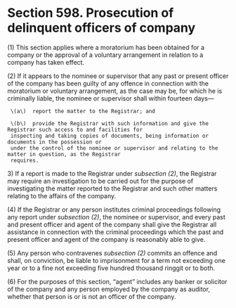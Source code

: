 # Section 598. Prosecution of delinquent officers of company

\(1\) This section applies where a moratorium has been obtained for a company or the approval of a voluntary arrangement in relation to a company has taken effect.

\(2\) If it appears to the nominee or supervisor that any past or present officer of the company has been guilty of any offence in connection with the moratorium or voluntary arrangement, as the case may be, for which he is criminally liable, the nominee or supervisor shall within fourteen days—

     \(a\)  report the matter to the Registrar; and

     \(b\)  provide the Registrar with such information and give the Registrar such access to and facilities for                                         
     inspecting and taking copies of documents, being information or documents in the possession or                                        
     under the control of the nominee or supervisor and relating to the matter in question, as the Registrar        
     requires.

3\) If a report is made to the Registrar under _subsection \(2\)_, the Registrar may require an investigation to be carried out for the purpose of investigating the matter reported to the Registrar and such other matters relating to the affairs of the company.

\(4\) If the Registrar or any person institutes criminal proceedings following any report under _subsection \(2\)_, the nominee or supervisor, and every past and present officer and agent of the company shall give the Registrar all assistance in connection with the criminal proceedings which the past and present officer and agent of the company is reasonably able to give.

\(5\) Any person who contravenes _subsection \(2\)_ commits an offence and shall, on conviction, be liable to imprisonment for a term not exceeding one year or to a fine not exceeding five hundred thousand ringgit or to both.

\(6\) For the purposes of this section, “agent” includes any banker or solicitor of the company and any person employed by the company as auditor, whether that person is or is not an officer of the company.

